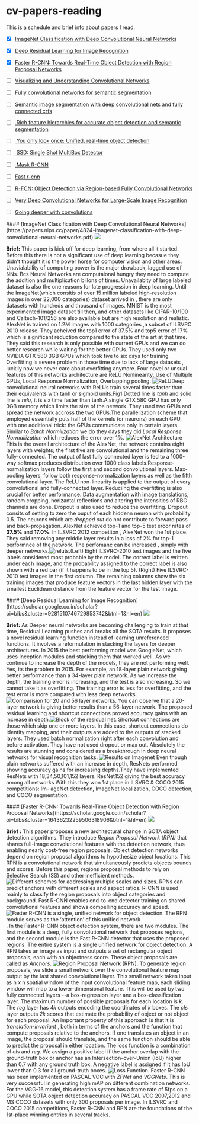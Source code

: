 # cv-papers-reading
This is a schedule and brief info about papers I read.


- [x] [ImageNet Classification with Deep Convolutional Neural Networks](#alexnet)
- [x] [Deep Residual Learning for Image Recognition](#resnet) 

- [x] [Faster R-CNN: Towards Real-Time Object Detection with Region Proposal Networks](#fasterrcnn) 
- [ ] [Visualizing and Understanding Convolutional Networks]()

- [ ] [Fully convolutional networks for semantic segmentation]()

- [ ] [Semantic image segmentation with deep convolutional nets and fully connected crfs ]()

- [ ] [ Rich feature hierarchies for accurate object detection and semantic segmentation]()

- [ ] [ You only look once: Unified, real-time object detection]()

- [ ] [ SSD: Single Shot MultiBox Detector]()

- [ ] [ Mask R-CNN]()

- [ ] [Fast r-cnn]()

- [ ] [R-FCN: Object Detection via Region-based Fully Convolutional Networks]()

- [ ] [Very Deep Convolutional Networks for Large-Scale Image Recognition]()

- [ ] [Going deeper with convolutions]()


<div id='alexnet'/>
#### [ImageNet Classification with Deep Convolutional Neural Networks](https://papers.nips.cc/paper/4824-imagenet-classification-with-deep-convolutional-neural-networks.pdf) <img src="https://img.shields.io/badge/Completed-Read%20on%2018--AUG--2020-green">

**Brief:** This paper is kick off for deep learning, from where all it started. Before this there is not a significant use of deep learning becasue they didn't thought it is the power horse for computer vision and other areas. Unavialability of computing power is the major drawback, lagged use of NNs. Bcs Neural Networks are computaional hungry they need to compute the addition and multiplication billons of times. Unavailabity of large labeled dataset is also the one reasons for late progression in deep learning. Until the ImageNet(which consitis of over 15 million labeled high-resolution images in over 22,000 categories) dataset arrived in , there are only datasets with hundreds and thousand of images. MNIST is the most experimented image dataset till then, and other datasets like CIFAR-10/100 and Caltech-101/256 are also available but are high resolution and realistic. AlexNet is trained on 1.2M images with 1000 categories ,a subset of ILSVRC 2010 release. They acheived the top1 error of 37.5% and top5 error of 17% which is significant reduction compared to the state of the art at that time. They said this research is only possible with current GPUs and we can do better research while waiting for the better GPUs. They used only two NVIDIA GTX 580 3GB GPUs which took five to six days for training. Overfitting is severe problem in those time due to lack of large datasets , luckily now we never care about overfitting anymore. Four novel or unsual features of this networks architecture are ReLU Nonlinearity, Use of Multiple GPUs, Local Response Normalization, Overlapping pooling. ![ReLU](/alexnet/relu.png)Deep convolutional neural networks with ReLUs train several times faster than their equivalents with tanh or sigmoid units.Fig1 Dotted line is *tanh* and solid line is *relu*, it is six time faster than tanh.A single GTX 580 GPU has only 3GB memory which limits the size of the network. They used two GPUs and spread the network accross the two GPUs.The parallelization scheme that employed essentially puts half of the kernels (or neurons) on each GPU, with one additional trick: the GPUs communicate only in certain layers. Similar to *Batch Normilization* we do they days they did *Local Response Normailization* which reduces the error over 1%. ![AlexNet Architecture](alexnet/alexnet1.png) This is the overall architecture of the AlexNet, the network contains eight layers with weights; the first five are convolutional and the remaining three fully-connected. The output of last fully connected layer is fed to a 1000-way softmax produces distribution over 1000 class labels.Response-normalization layers follow the first and second convolutional layers. Max-pooling layers, follow both response-normalization layers as well as the fifth convolutional layer. The ReLU non-linearity is applied to the output of every convolutional and fully-connected layer. Reduciing the overfitting is also crucial for better performance. Data augmentation with image translations, random cropping, horizantal reflections and altering the intensities of RBG channels are done. Dropout is also used to reduce the overfitting. Dropout consits of setting to zero the ouput of each hiddenn neuron with probability 0.5. The neurons which are *dropped out* do not contribute to forward pass and back-propagation. AlexNet achieved top-1 and top-5 test eroor rates of **37.5%** and **17.0%**. In ILSVRC 2012 competiton , AlexNet won the 1st place. They said removing any middle layer results in a loss of 2% for top-1 performnce of the network. The perfomanc can be increased , simply with deeper networks.![reluts](alexnet/result.png).(Left) Eight ILSVRC-2010 test images and the five labels considered most probable by the model.
The correct label is written under each image, and the probability assigned to the correct label is also shown
with a red bar (if it happens to be in the top 5). (Right) Five ILSVRC-2010 test images in the first column. The remaining columns show the six training images that produce feature vectors in the last hidden layer with the smallest Euclidean distance from the feature vector for the test image.



<div id='resnet'/>
#### [Deep Residual Learning for Image Recognition](https://scholar.google.co.in/scholar?oi=bibs&cluster=9281510746729853742&btnI=1&hl=en) <img src="https://img.shields.io/badge/Completed-Read%20on%2016--AUG--2020-green">


**Brief:** As Deeper neural networks are becoming challenging to train at that time, Residual Learning pushes and breaks all the SOTA results. It proposes a novel residual learning function instead of learning unreferenced functions. It involves a reformulation in stacking the layers for deeper architectures. In 2015 the best performing model was GoogleNet, which uses Inception modules and stacking them that worked well. As we continue to increase the depth of the models, they are not performing well. Yes, its the problem in 2015. For example, an 18-layer plain network giving better performance than a 34-layer plain network. As we increase the depth, the training error is increasing, and the test is also increasing. So we cannot take it as overfitting. The training error is less for overfitting, and the test error is more compared with less deep networks. ![Comparision for 20 and 56 layer networks](/resnet/comparision.png). You can observe that a 20-layer network is giving better results than a 56-layer network. The proposed residual learning and shortcut connections proved accuracy gains with an increase in depth.![Block of the residual net](/resnet/block.png). Shortcut connections are those which skip one or more layers. In this case, shortcut connections do Identity mapping, and their outputs are added to the outputs of stacked layers. They used batch normalization right after each convolution and before activation. They have not used dropout or max out. Absolutely the results are stunning and considered as a breakthrough in deep neural networks for visual recognition tasks.
![Results on Imagenet](/resnet/training.png) Even though plain networks suffered with an increase in depth, ResNets performed showing accuracy gains for increasing depths.They have implemented ResNets with 18,34,50,101,152 layers. ResNet152 giving the best accuracy among all networks With this they won 1st place in ILSVRC & COCO 2015 competitions:   Im-
ageNet detection, ImageNet localization, COCO detection,
and COCO segmentation.






<div id='fasterrcnn'/>
#### [Faster R-CNN: Towards Real-Time Object Detection with Region Proposal Networks](https://scholar.google.co.in/scholar?oi=bibs&cluster=16436232259506318906&btnI=1&hl=en)  <img src="https://img.shields.io/badge/Completed-Read%20on%2017--AUG--2020-green">

**Brief :** This paper proposes a new architectural change in SOTA object detection algorithms. They introduce *Region Proposal Network (RPN)* that shares full-image convolutional features with the detection network, thus enabling nearly cost-free region proposals. Object detection networks depend on region proposal algorithms to hypothesize object locations. This RPN is a convolutional network that simultaneously predicts objects bounds and scores. Before this paper, regions proposal methods to rely on Selective Search (SS) and other inefficient methods. 
![Different schemes for addressing multiple scales and sizes](/fasterrcnn/pyramid.png). RPNs can predict anchors with different scales and aspect ratios. R-CNN is used mainly to classify the region proposals into object categories and background. Fast R-CNN enables end-to-end detector training on shared convolutional features and
shows compelling accuracy and speed. ![Faster R-CNN is a single, unified network for object detection. The RPN module serves as the
‘attention’ of this unified network](/fasterrcnn/frcnn.png). In the Faster R-CNN object detection system, there are two modules. The first module is a deep, fully convolutional network that proposes regions, and the second module is the Fast R-CNN detector that uses the proposed regions. The entire system is a single unified network for object detection. A RPN takes an image as input and outputs a set of rectangular object proposals, each with an objectness score. These object proposals are called as *Anchors*. ![Region Proposal Network (RPN)](fasterrcnn/rpn.png). To generate region proposals, we slide a small network over the convolutional feature map output by the last shared convolutional layer. This small network takes input as n *x* n spatial window of the input convolutional feature map, each sliding window will map to a lower-dimensional feature. This will be used by two fully connected layers --a box-regression layer and a box-classification layer. The maximum number of possible proposals for each location is *k*. The *reg* layer has *4k* outputs encoding the coordinates of *k* boxes. The *cls* layer outputs *2k* scores that estimate the probability of object or not object for each proposal. An important property of this approach is that it is *translation-invariant* , both in terms of the anchors and the function that compute proposals relative to the anchors. If one translates an object in an image, the proposal should translate, and the same function should be able to predict the proposal in either location. The loss function is a combination of *cls* and *reg*. We assign a positive label if the anchor overlap with the ground-truth box or anchor has an Intersection-over-Union (IoU) higher than 0.7 with any ground truth box. A negative label is assigned if it has IoU lower than 0.3 for all ground-truth boxes. ![Loss Function](fasterrcnn/loss.png). Faster R-CNN has been implemented on PASCAL VOC with *ZFNet* and *VGGNets*. This is very successful in generating high mAP on different combination networks. For the VGG-16 model, this detection system has a frame rate of 5fps on a GPU while SOTA object detection accuracy on PASCAL VOC 2007,2012 and MS COCO datasets with only 300 proposals per image. In ILSVRC and COCO 2015 competitions, Faster R-CNN and RPN are the foundations of the 1st-place winning entries in several tracks.




